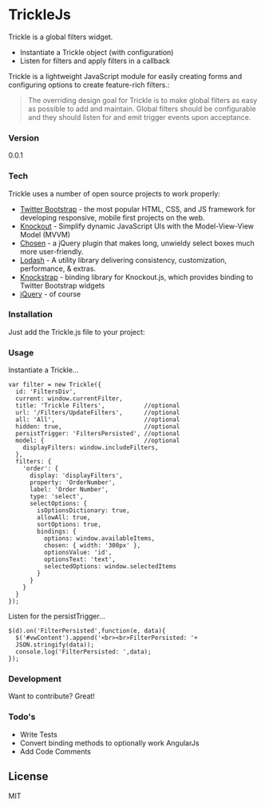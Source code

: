 # TrickleJs

Trickle is a global filters widget.

  - Instantiate a Trickle object (with configuration)
  - Listen for filters and apply filters in a callback

Trickle is a lightweight JavaScript module for easily creating forms and configuring options to create feature-rich filters.:

> The overriding design goal for Trickle is to make global filters as easy as possible to add and maintain.
> Global filters should be configurable and they should listen for and emit trigger events upon acceptance.

### Version
0.0.1

### Tech

Trickle uses a number of open source projects to work properly:

* [Twitter Bootstrap] - the most popular HTML, CSS, and JS framework for developing responsive, mobile first projects on the web.
* [Knockout] - Simplify dynamic JavaScript UIs with the Model-View-View Model (MVVM)
* [Chosen] - a jQuery plugin that makes long, unwieldy select boxes much more user-friendly.
* [Lodash] - A utility library delivering consistency, customization, performance, & extras.
* [Knockstrap] - binding library for Knockout.js, which provides binding to Twitter Bootstrap widgets
* [jQuery] - of course

### Installation

Just add the Trickle.js file to your project:

### Usage

Instantiate a Trickle...
```
var filter = new Trickle({
  id: 'FiltersDiv',
  current: window.currentFilter,
  title: 'Trickle Filters',           //optional
  url: '/Filters/UpdateFilters',      //optional
  all: 'All',                         //optional
  hidden: true,                       //optional
  persistTrigger: 'FiltersPersisted', //optional
  model: {                            //optional
    displayFilters: window.includeFilters,
  },
  filters: {
    'order': {
      display: 'displayFilters',
      property: 'OrderNumber',
      label: 'Order Number',
      type: 'select',
      selectOptions: {
        isOptionsDictionary: true,
        allowAll: true,
        sortOptions: true,
        bindings: {
          options: window.availableItems,
          chosen: { width: '300px' },
          optionsValue: 'id',
          optionsText: 'text',
          selectedOptions: window.selectedItems
        }
      }
    }
  }
}); 
```

Listen for the persistTrigger...
```
$(d).on('FilterPersisted',function(e, data){
  $('#vwContent').append('<br><br>FilterPersisted: '+
  JSON.stringify(data));
  console.log('FilterPersisted: ',data);
});
```

### Development

Want to contribute? Great!

### Todo's

 - Write Tests
 - Convert binding methods to optionally work AngularJs
 - Add Code Comments

License
----

MIT

[john gruber]:http://daringfireball.net/
[@thomasfuchs]:http://twitter.com/thomasfuchs
[1]:http://daringfireball.net/projects/markdown/
[marked]:https://github.com/chjj/marked
[Ace Editor]:http://ace.ajax.org
[node.js]:http://nodejs.org
[Twitter Bootstrap]:http://twitter.github.com/bootstrap/
[Knockout]:http://knockoutjs.com/
[jQuery]:http://jquery.com
[Lodash]:https://lodash.com/
[express]:http://expressjs.com
[AngularJS]:http://angularjs.org
[Knockstrap]:http://faulknercs.github.io/Knockstrap/
[Chosen]:http://harvesthq.github.io/chosen/
